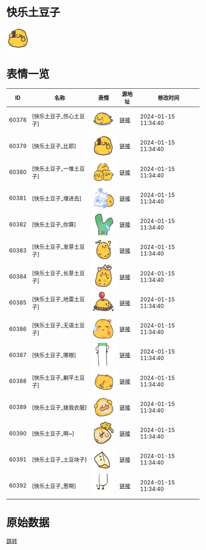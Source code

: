 # 快乐土豆子

<img src="./cover.png" height="60" alt="cover" />

# 表情一览

|ID|名称|表情|源地址|修改时间|
|----|----|----|----|----|
|60378|[快乐土豆子_伤心土豆子]|<img src="./pic/060378_%5B快乐土豆子_伤心土豆子%5D.png" height="60" alt="伤心土豆子"/>|[链接](https://i0.hdslb.com/bfs/garb/6c6cd8c755c5b2a74e4fba166a7431bb4007c84b.png)|2024-01-15 11:34:40|
|60379|[快乐土豆子_比耶]|<img src="./pic/060379_%5B快乐土豆子_比耶%5D.png" height="60" alt="比耶"/>|[链接](https://i0.hdslb.com/bfs/garb/6ef6852639871ae88bf88e0891634a6d1187a78d.png)|2024-01-15 11:34:40|
|60380|[快乐土豆子_一堆土豆子]|<img src="./pic/060380_%5B快乐土豆子_一堆土豆子%5D.png" height="60" alt="一堆土豆子"/>|[链接](https://i0.hdslb.com/bfs/garb/b059f589bf0f712c2919c76cf1bdddcb09bc5b76.png)|2024-01-15 11:34:40|
|60381|[快乐土豆子_埋进去]|<img src="./pic/060381_%5B快乐土豆子_埋进去%5D.png" height="60" alt="埋进去"/>|[链接](https://i0.hdslb.com/bfs/garb/a6e7aeb02c248d34375e50df712a139c26602b4d.png)|2024-01-15 11:34:40|
|60382|[快乐土豆子_你算]|<img src="./pic/060382_%5B快乐土豆子_你算%5D.png" height="60" alt="你算"/>|[链接](https://i0.hdslb.com/bfs/garb/11452555e31b41f5f84541aff5c0d7661536f4e9.png)|2024-01-15 11:34:40|
|60383|[快乐土豆子_发芽土豆子]|<img src="./pic/060383_%5B快乐土豆子_发芽土豆子%5D.png" height="60" alt="发芽土豆子"/>|[链接](https://i0.hdslb.com/bfs/garb/2b180bff5791c54ef19b60748bb358ab7b899c2f.png)|2024-01-15 11:34:40|
|60384|[快乐土豆子_长芽土豆子]|<img src="./pic/060384_%5B快乐土豆子_长芽土豆子%5D.png" height="60" alt="长芽土豆子"/>|[链接](https://i0.hdslb.com/bfs/garb/79cc6d42d9a74ec719835e6b7511cbde592eb9a9.png)|2024-01-15 11:34:40|
|60385|[快乐土豆子_地雷土豆子]|<img src="./pic/060385_%5B快乐土豆子_地雷土豆子%5D.png" height="60" alt="地雷土豆子"/>|[链接](https://i0.hdslb.com/bfs/garb/9548658c03de0068473ce8dba5bf2e497d573e16.png)|2024-01-15 11:34:40|
|60386|[快乐土豆子_无语土豆子]|<img src="./pic/060386_%5B快乐土豆子_无语土豆子%5D.png" height="60" alt="无语土豆子"/>|[链接](https://i0.hdslb.com/bfs/garb/d07baedbe4a3cc5c8b2e52bc49f2d2c2c92ca61c.png)|2024-01-15 11:34:40|
|60387|[快乐土豆子_哪根]|<img src="./pic/060387_%5B快乐土豆子_哪根%5D.png" height="60" alt="哪根"/>|[链接](https://i0.hdslb.com/bfs/garb/72532ed10bde6a39d4f33e6bc001f895f92040e1.png)|2024-01-15 11:34:40|
|60388|[快乐土豆子_躺平土豆子]|<img src="./pic/060388_%5B快乐土豆子_躺平土豆子%5D.png" height="60" alt="躺平土豆子"/>|[链接](https://i0.hdslb.com/bfs/garb/36351666d1566023ee137266addb7351f23b4a37.png)|2024-01-15 11:34:40|
|60389|[快乐土豆子_拨我衣服]|<img src="./pic/060389_%5B快乐土豆子_拨我衣服%5D.png" height="60" alt="拨我衣服"/>|[链接](https://i0.hdslb.com/bfs/garb/24b66d8e4f966d76b25c5526156bdbeb5665d912.png)|2024-01-15 11:34:40|
|60390|[快乐土豆子_啊~]|<img src="./pic/060390_%5B快乐土豆子_啊~%5D.png" height="60" alt="啊~"/>|[链接](https://i0.hdslb.com/bfs/garb/9f8269032c9005d9ae450ac2f13a36adc61694cb.png)|2024-01-15 11:34:40|
|60391|[快乐土豆子_土豆块子]|<img src="./pic/060391_%5B快乐土豆子_土豆块子%5D.png" height="60" alt="土豆块子"/>|[链接](https://i0.hdslb.com/bfs/garb/89661bb2011fe214af1c1ab661154f3baa62ea46.png)|2024-01-15 11:34:40|
|60392|[快乐土豆子_葱啊]|<img src="./pic/060392_%5B快乐土豆子_葱啊%5D.png" height="60" alt="葱啊"/>|[链接](https://i0.hdslb.com/bfs/garb/aedd48669e1fab6f9d55e8a8f6d2b74e990c562d.png)|2024-01-15 11:34:40|

# 原始数据

[跳转](./raw.json)

